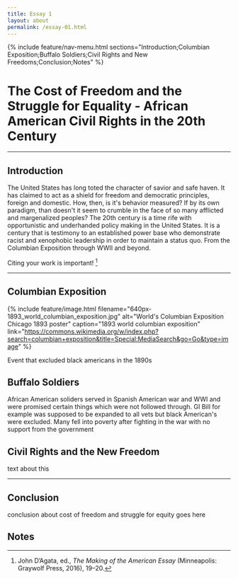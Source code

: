 ```yaml
---
title: Essay 1
layout: about
permalink: /essay-01.html
---
```


{% include feature/nav-menu.html sections="Introduction;Columbian Exposition;Buffalo Soldiers;Civil Rights and New Freedoms;Conclusion;Notes" %}

# The Cost of Freedom and the Struggle for Equality - African American Civil Rights in the 20th Century

---

## Introduction

The United States has long toted the character of savior and safe haven. It has claimed to act as a shield for freedom and democratic principles, foreign and domestic. How, then, is it's behavior measured? If by its own paradigm, than doesn't it seem to crumble in the face of so many afflicted and margenalized peoples? The 20th century is a time rife with opportunistic and underhanded policy making in the United States. It is a century that is testimony to an established power base who demonstrate racist and xenophobic leadership in order to maintain a status quo. From the Columbian Exposition through WWII and beyond.

Citing your work is important! [^1]

---

## Columbian Exposition

{% include feature/image.html filename="640px-1893_world_columbian_exposition.jpg" alt="World's Columbian Exposition Chicago 1893 poster" caption="1893 world columbian exposition" link="https://commons.wikimedia.org/w/index.php?search=columbian+exposition&title=Special:MediaSearch&go=Go&type=image" %}

Event that excluded black americans in the 1890s

## Buffalo Soldiers

African American soliders served in Spanish American war and WWI and were promised certain things which were not followed through.
GI Bill for example was supposed to be expanded to all vets but black American's were excluded. Many fell into poverty after fighting in the war with no support from the government

## Civil Rights and the New Freedom

text about this

---

## Conclusion

conclusion about cost of freedom and struggle for equity goes here

## Notes

[^1]: John D’Agata, ed., *The Making of the American Essay* (Minneapolis: Graywolf Press, 2016), 19–20.
